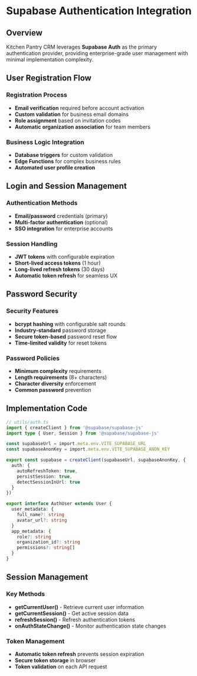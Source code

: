 # Supabase Authentication Integration

## Overview

Kitchen Pantry CRM leverages **Supabase Auth** as the primary authentication provider, providing enterprise-grade user management with minimal implementation complexity.

## User Registration Flow

### Registration Process
- **Email verification** required before account activation
- **Custom validation** for business email domains
- **Role assignment** based on invitation codes
- **Automatic organization association** for team members

### Business Logic Integration
- **Database triggers** for custom validation
- **Edge Functions** for complex business rules
- **Automated user profile creation**

## Login and Session Management

### Authentication Methods
- **Email/password** credentials (primary)
- **Multi-factor authentication** (optional)
- **SSO integration** for enterprise accounts

### Session Handling
- **JWT tokens** with configurable expiration
- **Short-lived access tokens** (1 hour)
- **Long-lived refresh tokens** (30 days)
- **Automatic token refresh** for seamless UX

## Password Security

### Security Features
- **bcrypt hashing** with configurable salt rounds
- **Industry-standard** password storage
- **Secure token-based** password reset flow
- **Time-limited validity** for reset tokens

### Password Policies
- **Minimum complexity** requirements
- **Length requirements** (8+ characters)
- **Character diversity** enforcement
- **Common password** prevention

## Implementation Code

```typescript
// utils/auth.ts
import { createClient } from '@supabase/supabase-js'
import type { User, Session } from '@supabase/supabase-js'

const supabaseUrl = import.meta.env.VITE_SUPABASE_URL
const supabaseAnonKey = import.meta.env.VITE_SUPABASE_ANON_KEY

export const supabase = createClient(supabaseUrl, supabaseAnonKey, {
  auth: {
    autoRefreshToken: true,
    persistSession: true,
    detectSessionInUrl: true
  }
})

export interface AuthUser extends User {
  user_metadata: {
    full_name?: string
    avatar_url?: string
  }
  app_metadata: {
    role?: string
    organization_id?: string
    permissions?: string[]
  }
}
```

## Session Management

### Key Methods
- **getCurrentUser()** - Retrieve current user information
- **getCurrentSession()** - Get active session data
- **refreshSession()** - Refresh authentication tokens
- **onAuthStateChange()** - Monitor authentication state changes

### Token Management
- **Automatic token refresh** prevents session expiration
- **Secure token storage** in browser
- **Token validation** on each API request